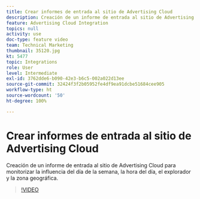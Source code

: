 ```yaml
---
title: Crear informes de entrada al sitio de Advertising Cloud
description: Creación de un informe de entrada al sitio de Advertising Cloud para monitorizar la influencia del día de la semana, la hora del día, el explorador y la zona geográfica.
feature: Advertising Cloud Integration
topics: null
activity: use
doc-type: feature video
team: Technical Marketing
thumbnail: 35120.jpg
kt: 5477
topic: Integrations
role: User
level: Intermediate
exl-id: 3762dde6-b090-42e3-b6c5-002a022d13ee
source-git-commit: 32424f3f2b05952fe4df9ea91dcbe51684cee905
workflow-type: ht
source-wordcount: '50'
ht-degree: 100%

---
```


# Crear informes de entrada al sitio de Advertising Cloud

Creación de un informe de entrada al sitio de Advertising Cloud para monitorizar la influencia del día de la semana, la hora del día, el explorador y la zona geográfica.

>[!VIDEO](https://video.tv.adobe.com/v/35120/?quality=12&learn=on)
